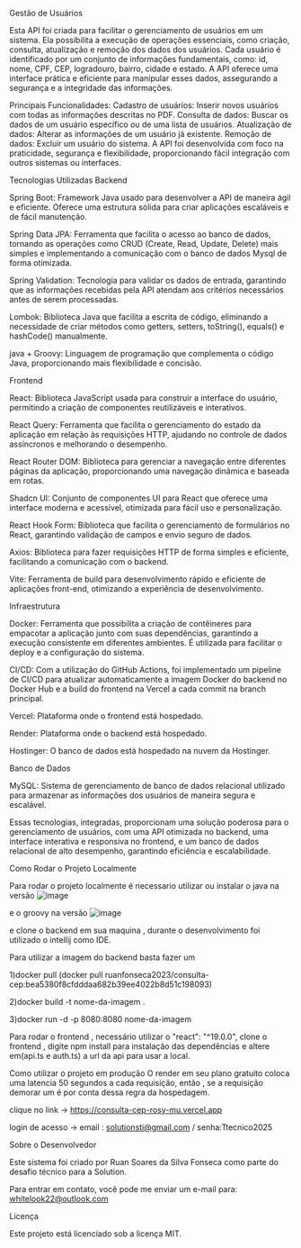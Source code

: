 Gestão de Usuários

Esta API foi criada para facilitar o gerenciamento de usuários em um sistema.
Ela possibilita a execução de operações essenciais, como criação, consulta, atualização e remoção dos dados dos usuários.
Cada usuário é identificado por um conjunto de informações fundamentais, como: id, nome, CPF, CEP, logradouro, bairro, cidade e estado. 
A API oferece uma interface prática e eficiente para manipular esses dados, assegurando a segurança e a integridade das informações.

Principais Funcionalidades:
Cadastro de usuários: Inserir novos usuários com todas as informações descritas no PDF.
Consulta de dados: Buscar os dados de um usuário específico ou de uma lista de usuários. 
Atualização de dados: Alterar as informações de um usuário já existente. 
Remoção de dados: Excluir um usuário do sistema. 
A API foi desenvolvida com foco na praticidade, segurança e flexibilidade, proporcionando fácil integração com outros sistemas ou interfaces.

Tecnologias Utilizadas
Backend

Spring Boot: Framework Java usado para desenvolver a API de maneira ágil e eficiente. Oferece uma estrutura sólida para criar aplicações escaláveis e de fácil manutenção.

Spring Data JPA: Ferramenta que facilita o acesso ao banco de dados, tornando as operações como CRUD (Create, Read, Update, Delete) mais simples e implementando a comunicação com o banco de dados Mysql de forma otimizada.

Spring Validation: Tecnologia para validar os dados de entrada, garantindo que as informações recebidas pela API atendam aos critérios necessários antes de serem processadas.

Lombok: Biblioteca Java que facilita a escrita de código, eliminando a necessidade de criar métodos como getters, setters, toString(), equals() e hashCode() manualmente.  

java + Groovy: Linguagem de programação que complementa o código Java, proporcionando mais flexibilidade e concisão.

Frontend

React: Biblioteca JavaScript usada para construir a interface do usuário, permitindo a criação de componentes reutilizáveis e interativos.

React Query: Ferramenta que facilita o gerenciamento do estado da aplicação em relação às requisições HTTP, ajudando no controle de dados assíncronos e melhorando o desempenho.

React Router DOM: Biblioteca para gerenciar a navegação entre diferentes páginas da aplicação, proporcionando uma navegação dinâmica e baseada em rotas.

Shadcn UI: Conjunto de componentes UI para React que oferece uma interface moderna e acessível, otimizada para fácil uso e personalização.

React Hook Form: Biblioteca que facilita o gerenciamento de formulários no React, garantindo validação de campos e envio seguro de dados.

Axios: Biblioteca para fazer requisições HTTP de forma simples e eficiente, facilitando a comunicação com o backend.

Vite: Ferramenta de build para desenvolvimento rápido e eficiente de aplicações front-end, otimizando a experiência de desenvolvimento.


Infraestrutura

Docker: Ferramenta que possibilita a criação de contêineres para empacotar a aplicação junto com suas dependências, garantindo a execução consistente em diferentes ambientes. É utilizada para facilitar o deploy e a configuração do sistema.

CI/CD: Com a utilização do GitHub Actions, foi implementado um pipeline de CI/CD para atualizar automaticamente a imagem Docker do backend no Docker Hub e a build do frontend na Vercel a cada commit na branch principal.

Vercel: Plataforma onde o frontend está hospedado.

Render: Plataforma onde o backend está hospedado.

Hostinger: O banco de dados está hospedado na nuvem da Hostinger.


Banco de Dados

MySQL: Sistema de gerenciamento de banco de dados relacional utilizado para armazenar as informações dos usuários de maneira segura e escalável.

Essas tecnologias, integradas, proporcionam uma solução poderosa para o gerenciamento de usuários, com uma API otimizada no backend, uma interface interativa e responsiva no frontend, e um banco de dados relacional de alto desempenho, garantindo eficiência e escalabilidade.

Como Rodar o Projeto Localmente

Para rodar o projeto localmente é necessario utilizar ou instalar o java na versão 
![image](https://github.com/user-attachments/assets/2182e6ba-ce48-4575-bc49-591776b63ba9)

e o groovy na versão 
![image](https://github.com/user-attachments/assets/2691b0c8-4235-4156-87b1-1caf61b3cbdb)

e clone o backend em sua maquina , durante o desenvolvimento foi utilizado o intellij como IDE.

Para utilizar a imagem do backend basta fazer um 

1)docker pull (docker pull ruanfonseca2023/consulta-cep:bea5380f8cfdddaa682b39ee4022b8d51c198093) 

2)docker build -t nome-da-imagem .

3)docker run -d -p 8080:8080 nome-da-imagem




Para rodar o frontend , necessário utilizar o "react": "^19.0.0", clone o frontend , digite npm install para instalação das dependências e altere em(api.ts e auth.ts) 
a url da api para usar a local.



Como utilizar o projeto em produção 
O render em seu plano gratuito coloca uma latencia 50 segundos a cada requisição, então , se a requisição demorar um é por conta dessa regra da hospedagem.

clique no link -> https://consulta-cep-rosy-mu.vercel.app

login de acesso -> email : solutionsti@gmail.com / senha:Ttecnico2025


Sobre o Desenvolvedor

Este sistema foi criado por Ruan Soares da Silva Fonseca como parte do desafio técnico para a Solution.

Para entrar em contato, você pode me enviar um e-mail para: whitelook22@outlook.com

Licença

Este projeto está licenciado sob a licença MIT.



